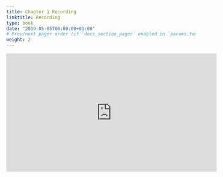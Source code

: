 ```yaml
---
title: Chapter 1 Recording
linktitle: Recording
type: book
date: "2019-05-05T00:00:00+01:00"
# Prev/next pager order (if `docs_section_pager` enabled in `params.toml`)
weight: 2
---
```


<iframe width="560" height="315" src="https://www.youtube.com/embed/9j7XLR9ULKE" frameborder="0" allow="accelerometer; autoplay; clipboard-write; encrypted-media; gyroscope; picture-in-picture" allowfullscreen></iframe>
